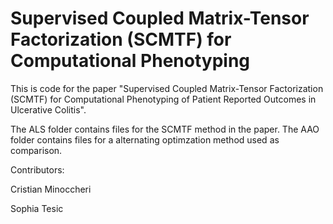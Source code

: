 # Supervised Coupled Matrix-Tensor Factorization (SCMTF) for Computational Phenotyping

This is code for the paper "Supervised Coupled Matrix-Tensor Factorization (SCMTF) for Computational Phenotyping of Patient Reported Outcomes in Ulcerative Colitis". 

The ALS folder contains files for the SCMTF method in the paper. The AAO folder contains files for a alternating optimzation method used as comparison.

Contributors:

Cristian Minoccheri

Sophia Tesic
